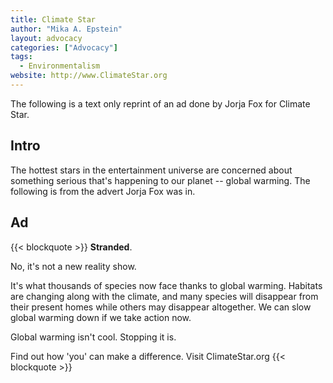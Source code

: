```yaml
---
title: Climate Star
author: "Mika A. Epstein"
layout: advocacy
categories: ["Advocacy"]
tags:
  - Environmentalism
website: http://www.ClimateStar.org
---
```


The following is a text only reprint of an ad done by Jorja Fox for Climate Star.

## Intro

The hottest stars in the entertainment universe are concerned about something serious that's happening to our planet -- global warming. The following is from the advert Jorja Fox was in.

## Ad

{{< blockquote >}}
**Stranded**.

No, it's not a new reality show.

It's what thousands of species now face thanks to global warming. Habitats are changing along with the climate, and many species will disappear from their present homes while others may disappear altogether. We can slow global warming down if we take action now.

Global warming isn't cool. Stopping it is.

Find out how 'you' can make a difference. Visit ClimateStar.org
{{< blockquote >}}
